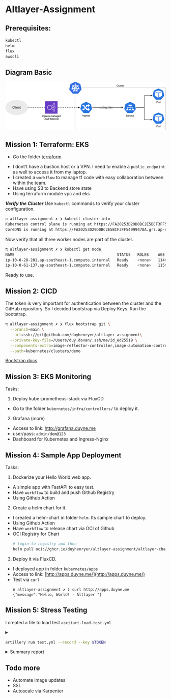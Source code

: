# Altlayer-Assignment

## Prerequisites:

```sh
kubectl
helm 
flux
awscli 
```
## Diagram Basic 
![Diagram](./images/diagram.png)

## Mission 1: Terraform: EKS
* Go the folder [terraform](../terraform/README.md)
- I dont't have a bastion host or a VPN. I need to enable a `public_endpoint` as well to access it from my laptop.
- I created a `workflow` to manage tf code with easy collaboration between within the team.
- Have using S3 to Backend store state
- Using terraform module vpc and eks 

***Verify the Cluster***
Use `kubectl` commands to verify your cluster configuration.
```sh
π altlayer-assignment ✗ ❯ kubectl cluster-info
Kubernetes control plane is running at https://FA20253D29D0BC2E5BCF3FF54999478A.gr7.ap-southeast-1.eks.amazonaws.com
CoreDNS is running at https://FA20253D29D0BC2E5BCF3FF54999478A.gr7.ap-southeast-1.eks.amazonaws.com/api/v1/namespaces/kube-system/services/kube-dns:dns/proxy
```
Now verify that all three worker nodes are part of the cluster.
```sh
π altlayer-assignment ✗ ❯ kubectl get node
NAME                                             STATUS   ROLES    AGE    VERSION
ip-10-0-28-201.ap-southeast-1.compute.internal   Ready    <none>   114m   v1.29.6-eks-1552ad0
ip-10-0-61-137.ap-southeast-1.compute.internal   Ready    <none>   115m   v1.29.6-eks-1552ad0
```
Ready to use.

## Mission 2: CICD
The token is very important for authentication between the cluster and the GitHub repository. 
So I decided bootstrap via Deploy Keys. 
Run the bootstrap.
```sh
π altlayer-assignment ✗ ❯ flux bootstrap git \
  --branch=main \
  --url=ssh://git@github.com/duyhenryer/altlayer-assignment\
  --private-key-file=/Users/duy.dovan/.ssh/me/id_ed25519 \
  --components-extra=image-reflector-controller,image-automation-controller \
  --path=kubernetes/clusters/demo
```

[Bootstrap docs](https://fluxcd.io/flux/installation/bootstrap/github/)
## Mission 3: EKS Monitoring
Tasks:
1. Deploy kube-prometheus-stack via FluxCD
  - Go to the folder `kubernetes/infra/controllers/` to deploy it.
2. Grafana (more)
  - Access to link: [http://grafana.duyne.me ](http://grafana.duyne.me)
  - user/pass: `admin/dem@123`
  - Dashboard for Kubernetes and Ingress-Nginx

## Mission 4: Sample App Deployment
Tasks:
1. Dockerize your Hello World web app.
  - A simple app with FastAPI to easy test.
  - Have `workflow` to build and push Github Registry
  - Using Github Action
2. Create a helm chart for it.
  - I created a helm-chart in folder `helm`. Its sample chart to deploy.
  - Using Github Action
  - Have `workflow` to release chart via OCI of Github
  - OCI Registry for Chart
    ```sh
    # login to registry and then
    helm pull oci://ghcr.io/duyhenryer/altlayer-assignment/altlayer-chart --version 0.1.0
    ```
3. Deploy it via FluxCD.
  - I deployed app in folder `kubernetes/apps`
  - Access to link: [http://apps.duyne.me/](http://apps.duyne.me/)
  - Test via `curl`
    ```
    π altlayer-assignment ✗ ❯ curl http://apps.duyne.me
    {"message":"Hello, World! - Altlayer "}
    ```

## Mission 5: Stress Testing
I created a file to load test `asciiart-load-test.yml`

<details>
<summary> </summary>

```yaml
config:
  # This is a test server run by team Artillery
  # It's designed to be highly scalable
  target: http://apps.duyne.me
  phases:
    - duration: 60
      arrivalRate: 1
      rampTo: 5
      name: Warm up phase
    - duration: 60
      arrivalRate: 5
      rampTo: 10
      name: Ramp up load
    - duration: 30
      arrivalRate: 10
      rampTo: 30
      name: Spike phase
  # Load & configure a couple of useful plugins
  # https://docs.art/reference/extensions
  plugins:
    ensure: {}
    apdex: {}
    metrics-by-endpoint: {}
  apdex:
    threshold: 100
  ensure:
    thresholds:
      - http.response_time.p99: 100
      - http.response_time.p95: 75
scenarios:
  - flow:
      - loop:
          - get:
              url: '/'
        count: 100
```
</details>

```sh
artillery run test.yml --record --key $TOKEN
```
<details>
<summary>Summary report</summary>

```yaml
.... 

--------------------------------
Summary report @ 15:12:54(+0700)
--------------------------------

apdex.frustrated: .............................................................. 555
apdex.satisfied: ............................................................... 75293
apdex.tolerated: ............................................................... 30252
errors.ENOTFOUND: .............................................................. 1
errors.ETIMEDOUT: .............................................................. 168
http.codes.200: ................................................................ 106100
http.downloaded_bytes: ......................................................... 4137900
http.request_rate: ............................................................. 862/sec
http.requests: ................................................................. 106269
http.response_time:
  min: ......................................................................... 1
  max: ......................................................................... 902
  mean: ........................................................................ 72.2
  median: ...................................................................... 45.2
  p95: ......................................................................... 165.7
  p99: ......................................................................... 284.3
http.responses: ................................................................ 106100
plugins.metrics-by-endpoint./.codes.200: ....................................... 106100
plugins.metrics-by-endpoint./.errors.ENOTFOUND: ................................ 1
plugins.metrics-by-endpoint./.errors.ETIMEDOUT: ................................ 168
plugins.metrics-by-endpoint.response_time./:
  min: ......................................................................... 1
  max: ......................................................................... 902
  mean: ........................................................................ 72.2
  median: ...................................................................... 45.2
  p95: ......................................................................... 165.7
  p99: ......................................................................... 284.3
vusers.completed: .............................................................. 1061
vusers.created: ................................................................ 1230
vusers.created_by_name.0: ...................................................... 1230
vusers.failed: ................................................................. 169
vusers.session_length:
  min: ......................................................................... 5001.9
  max: ......................................................................... 13158.6
  mean: ........................................................................ 7496.2
  median: ...................................................................... 6312.2
  p95: ......................................................................... 11734.2
  p99: ......................................................................... 12213.1

Checks:
fail: http.response_time.p95 < 75
fail: http.response_time.p99 < 100

Apdex score: 0.852205466540999 (good)

```
</details>


## Todo more 
- Automate image updates
- SSL
- Autoscale via Karpenter